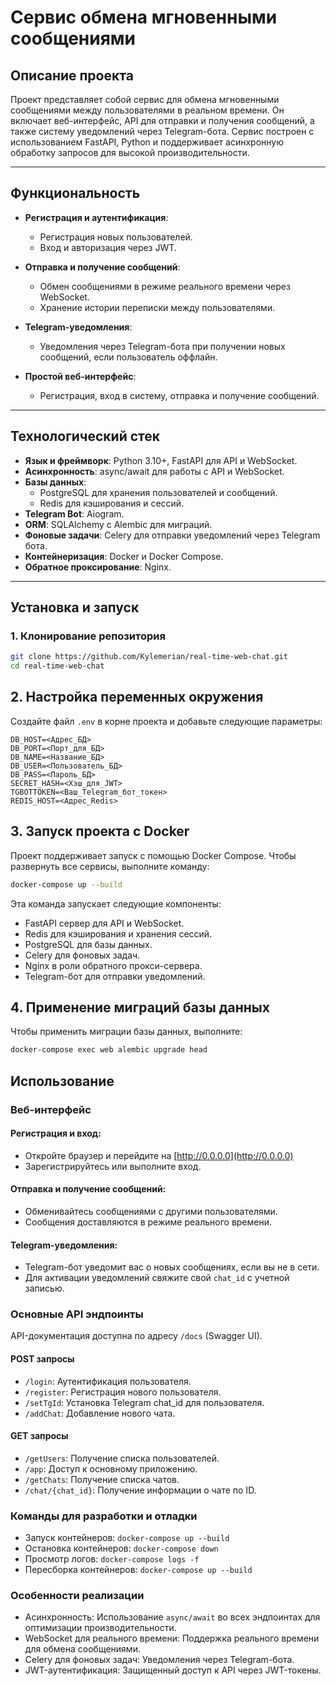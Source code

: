 # Сервис обмена мгновенными сообщениями

## Описание проекта

Проект представляет собой сервис для обмена мгновенными сообщениями между пользователями в реальном времени. Он включает веб-интерфейс, API для отправки и получения сообщений, а также систему уведомлений через Telegram-бота. Сервис построен с использованием FastAPI, Python и поддерживает асинхронную обработку запросов для высокой производительности.

---

## Функциональность

- **Регистрация и аутентификация**:
  - Регистрация новых пользователей.
  - Вход и авторизация через JWT.

- **Отправка и получение сообщений**:
  - Обмен сообщениями в режиме реального времени через WebSocket.
  - Хранение истории переписки между пользователями.

- **Telegram-уведомления**:
  - Уведомления через Telegram-бота при получении новых сообщений, если пользователь оффлайн.

- **Простой веб-интерфейс**:
  - Регистрация, вход в систему, отправка и получение сообщений.

---

## Технологический стек

- **Язык и фреймворк**: Python 3.10+, FastAPI для API и WebSocket.
- **Асинхронность**: async/await для работы с API и WebSocket.
- **Базы данных**:
  - PostgreSQL для хранения пользователей и сообщений.
  - Redis для кэширования и сессий.
- **Telegram Bot**: Aiogram.
- **ORM**: SQLAlchemy с Alembic для миграций.
- **Фоновые задачи**: Celery для отправки уведомлений через Telegram бота.
- **Контейнеризация**: Docker и Docker Compose.
- **Обратное проксирование**: Nginx.

---

## Установка и запуск

### 1. Клонирование репозитория

```bash
git clone https://github.com/Kylemerian/real-time-web-chat.git
cd real-time-web-chat
```

## 2. Настройка переменных окружения

Создайте файл `.env` в корне проекта и добавьте следующие параметры:

```env
DB_HOST=<Адрес_БД>
DB_PORT=<Порт_для_БД>
DB_NAME=<Название_БД>
DB_USER=<Пользователь_БД>
DB_PASS=<Пароль_БД>
SECRET_HASH=<Хэш_для_JWT>
TGBOTTOKEN=<Ваш_Telegram_бот_токен>
REDIS_HOST=<Адрес_Redis>
```
## 3. Запуск проекта с Docker

Проект поддерживает запуск с помощью Docker Compose. Чтобы развернуть все сервисы, выполните команду:

```bash
docker-compose up --build
```
Эта команда запускает следующие компоненты:

- FastAPI сервер для API и WebSocket.
- Redis для кэширования и хранения сессий.
- PostgreSQL для базы данных.
- Celery для фоновых задач.
- Nginx в роли обратного прокси-сервера.
- Telegram-бот для отправки уведомлений.

## 4. Применение миграций базы данных

Чтобы применить миграции базы данных, выполните:

```bash
docker-compose exec web alembic upgrade head
```

## Использование

### Веб-интерфейс

#### Регистрация и вход:
- Откройте браузер и перейдите на [http://0.0.0.0](http://0.0.0.0)
- Зарегистрируйтесь или выполните вход.

#### Отправка и получение сообщений:
- Обменивайтесь сообщениями с другими пользователями.
- Сообщения доставляются в режиме реального времени.

#### Telegram-уведомления:
- Telegram-бот уведомит вас о новых сообщениях, если вы не в сети.
- Для активации уведомлений свяжите свой `chat_id` с учетной записью.

### Основные API эндпоинты

API-документация доступна по адресу `/docs` (Swagger UI).

#### POST запросы

- `/login`: Аутентификация пользователя.
- `/register`: Регистрация нового пользователя.
- `/setTgId`: Установка Telegram chat_id для пользователя.
- `/addChat`: Добавление нового чата.

#### GET запросы

- `/getUsers`: Получение списка пользователей.
- `/app`: Доступ к основному приложению.
- `/getChats`: Получение списка чатов.
- `/chat/{chat_id}`: Получение информации о чате по ID.

### Команды для разработки и отладки

- Запуск контейнеров: `docker-compose up --build`
- Остановка контейнеров: `docker-compose down`
- Просмотр логов: `docker-compose logs -f`
- Пересборка контейнеров: `docker-compose up --build`

### Особенности реализации

- Асинхронность: Использование `async/await` во всех эндпоинтах для оптимизации производительности.
- WebSocket для реального времени: Поддержка реального времени для обмена сообщениями.
- Celery для фоновых задач: Уведомления через Telegram-бота.
- JWT-аутентификация: Защищенный доступ к API через JWT-токены.
